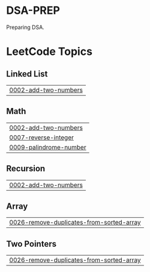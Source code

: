 # DSA-PREP
Preparing DSA.

<!---LeetCode Topics Start-->
# LeetCode Topics
## Linked List
|  |
| ------- |
| [0002-add-two-numbers](https://github.com/ankurpandey27/DSA-PREP/tree/master/0002-add-two-numbers) |
## Math
|  |
| ------- |
| [0002-add-two-numbers](https://github.com/ankurpandey27/DSA-PREP/tree/master/0002-add-two-numbers) |
| [0007-reverse-integer](https://github.com/ankurpandey27/DSA-PREP/tree/master/0007-reverse-integer) |
| [0009-palindrome-number](https://github.com/ankurpandey27/DSA-PREP/tree/master/0009-palindrome-number) |
## Recursion
|  |
| ------- |
| [0002-add-two-numbers](https://github.com/ankurpandey27/DSA-PREP/tree/master/0002-add-two-numbers) |
## Array
|  |
| ------- |
| [0026-remove-duplicates-from-sorted-array](https://github.com/ankurpandey27/DSA-PREP/tree/master/0026-remove-duplicates-from-sorted-array) |
## Two Pointers
|  |
| ------- |
| [0026-remove-duplicates-from-sorted-array](https://github.com/ankurpandey27/DSA-PREP/tree/master/0026-remove-duplicates-from-sorted-array) |
<!---LeetCode Topics End-->